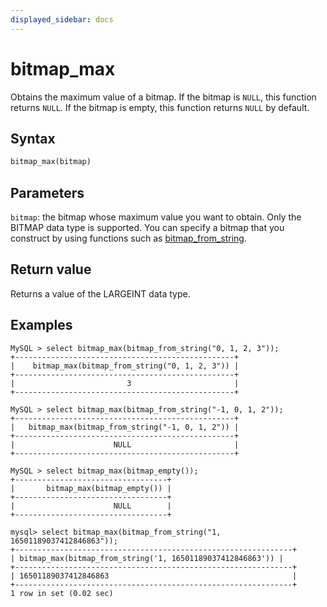 ```yaml
---
displayed_sidebar: docs
---
```


# bitmap_max



Obtains the maximum value of a bitmap. If the bitmap is `NULL`, this function returns `NULL`. If the bitmap is empty, this function returns `NULL` by default.

## Syntax

```Haskell
bitmap_max(bitmap)
```

## Parameters

`bitmap`: the bitmap whose maximum value you want to obtain. Only the BITMAP data type is supported. You can specify a bitmap that you construct by using functions such as [bitmap_from_string](bitmap_from_string.md).

## Return value

Returns a value of the LARGEINT data type.

## Examples

```Plain
MySQL > select bitmap_max(bitmap_from_string("0, 1, 2, 3"));
+-------------------------------------------------+
|    bitmap_max(bitmap_from_string("0, 1, 2, 3")) |
+-------------------------------------------------+
|                         3                       |
+-------------------------------------------------+

MySQL > select bitmap_max(bitmap_from_string("-1, 0, 1, 2"));
+-------------------------------------------------+
|   bitmap_max(bitmap_from_string("-1, 0, 1, 2")) |
+-------------------------------------------------+
|                      NULL                       |
+-------------------------------------------------+

MySQL > select bitmap_max(bitmap_empty());
+----------------------------------+
|       bitmap_max(bitmap_empty()) |
+----------------------------------+
|                      NULL        |
+----------------------------------+

mysql> select bitmap_max(bitmap_from_string("1, 16501189037412846863"));
+--------------------------------------------------------------+
| bitmap_max(bitmap_from_string('1, 16501189037412846863')) |
+--------------------------------------------------------------+
| 16501189037412846863                                         |
+--------------------------------------------------------------+
1 row in set (0.02 sec)
```
